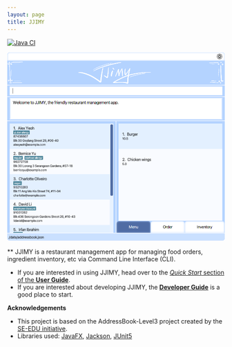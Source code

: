 ```yaml
---
layout: page
title: JJIMY
---
```


[![Java CI](https://github.com/AY2021S2-CS2103T-W15-3/tp/actions/workflows/gradle.yml/badge.svg)](https://github.com/AY2021S2-CS2103T-W15-3/tp/actions/workflows/gradle.yml)

![Ui](images/Ui.png)

** JJIMY is a restaurant management app for managing food orders, ingredient inventory, etc via Command Line Interface (CLI). <br/>

* If you are interested in using JJIMY, head over to the [_Quick Start_ section of the **User Guide**](UserGuide.html#quick-start).
* If you are interested about developing JJIMY, the [**Developer Guide**](DeveloperGuide.html) is a good place to start.


**Acknowledgements**

* This project is based on the AddressBook-Level3 project created by the [SE-EDU initiative](https://se-education.org).
* Libraries used: [JavaFX](https://openjfx.io/), [Jackson](https://github.com/FasterXML/jackson), [JUnit5](https://github.com/junit-team/junit5)
